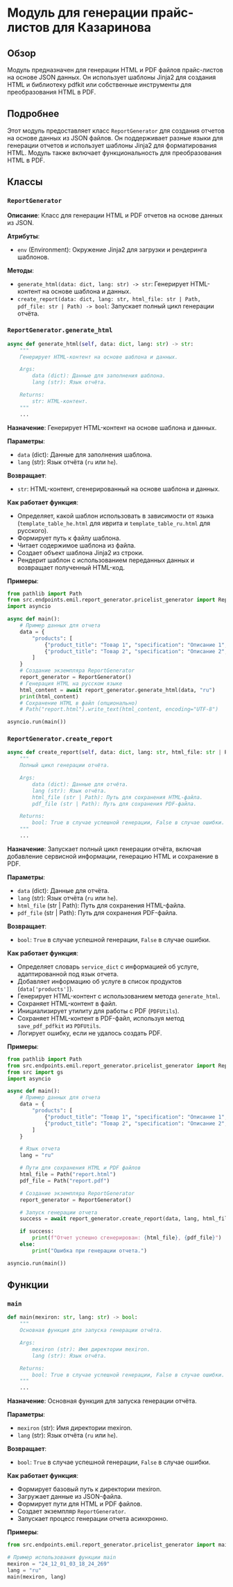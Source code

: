 # Модуль для генерации прайс-листов для Казаринова

## Обзор

Модуль предназначен для генерации HTML и PDF файлов прайс-листов на основе JSON данных. Он использует шаблоны Jinja2 для создания HTML и библиотеку pdfkit или собственные инструменты для преобразования HTML в PDF.

## Подробнее

Этот модуль предоставляет класс `ReportGenerator` для создания отчетов на основе данных из JSON файлов. Он поддерживает разные языки для генерации отчетов и использует шаблоны Jinja2 для форматирования HTML. Модуль также включает функциональность для преобразования HTML в PDF.

## Классы

### `ReportGenerator`

**Описание**: Класс для генерации HTML и PDF отчетов на основе данных из JSON.

**Атрибуты**:
- `env` (Environment): Окружение Jinja2 для загрузки и рендеринга шаблонов.

**Методы**:
- `generate_html(data: dict, lang: str) -> str`: Генерирует HTML-контент на основе шаблона и данных.
- `create_report(data: dict, lang: str, html_file: str | Path, pdf_file: str | Path) -> bool`: Запускает полный цикл генерации отчёта.

### `ReportGenerator.generate_html`

```python
async def generate_html(self, data: dict, lang: str) -> str:
    """
    Генерирует HTML-контент на основе шаблона и данных.

    Args:
        data (dict): Данные для заполнения шаблона.
        lang (str): Язык отчёта.

    Returns:
        str: HTML-контент.
    """
    ...
```

**Назначение**: Генерирует HTML-контент на основе шаблона и данных.

**Параметры**:
- `data` (dict): Данные для заполнения шаблона.
- `lang` (str): Язык отчёта (`ru` или `he`).

**Возвращает**:
- `str`: HTML-контент, сгенерированный на основе шаблона и данных.

**Как работает функция**:
- Определяет, какой шаблон использовать в зависимости от языка (`template_table_he.html` для иврита и `template_table_ru.html` для русского).
- Формирует путь к файлу шаблона.
- Читает содержимое шаблона из файла.
- Создает объект шаблона Jinja2 из строки.
- Рендерит шаблон с использованием переданных данных и возвращает полученный HTML-код.

**Примеры**:

```python
from pathlib import Path
from src.endpoints.emil.report_generator.pricelist_generator import ReportGenerator
import asyncio

async def main():
    # Пример данных для отчета
    data = {
        "products": [
            {"product_title": "Товар 1", "specification": "Описание 1", "image_local_saved_path": "path/to/image1.jpg"},
            {"product_title": "Товар 2", "specification": "Описание 2", "image_local_saved_path": "path/to/image2.jpg"}
        ]
    }
    # Создание экземпляра ReportGenerator
    report_generator = ReportGenerator()
    # Генерация HTML на русском языке
    html_content = await report_generator.generate_html(data, "ru")
    print(html_content)
    # Сохранение HTML в файл (опционально)
    # Path("report.html").write_text(html_content, encoding="UTF-8")

asyncio.run(main())
```

### `ReportGenerator.create_report`

```python
async def create_report(self, data: dict, lang: str, html_file: str | Path, pdf_file: str | Path) -> bool:
    """
    Полный цикл генерации отчёта.

    Args:
        data (dict): Данные для отчёта.
        lang (str): Язык отчёта.
        html_file (str | Path): Путь для сохранения HTML-файла.
        pdf_file (str | Path): Путь для сохранения PDF-файла.

    Returns:
        bool: True в случае успешной генерации, False в случае ошибки.
    """
    ...
```

**Назначение**: Запускает полный цикл генерации отчёта, включая добавление сервисной информации, генерацию HTML и сохранение в PDF.

**Параметры**:
- `data` (dict): Данные для отчёта.
- `lang` (str): Язык отчёта (`ru` или `he`).
- `html_file` (str | Path): Путь для сохранения HTML-файла.
- `pdf_file` (str | Path): Путь для сохранения PDF-файла.

**Возвращает**:
- `bool`: `True` в случае успешной генерации, `False` в случае ошибки.

**Как работает функция**:
- Определяет словарь `service_dict` с информацией об услуге, адаптированной под язык отчета.
- Добавляет информацию об услуге в список продуктов (`data['products']`).
- Генерирует HTML-контент с использованием метода `generate_html`.
- Сохраняет HTML-контент в файл.
- Инициализирует утилиту для работы с PDF (`PDFUtils`).
- Сохраняет HTML-контент в PDF-файл, используя метод `save_pdf_pdfkit` из `PDFUtils`.
- Логирует ошибку, если не удалось создать PDF.

**Примеры**:

```python
from pathlib import Path
from src.endpoints.emil.report_generator.pricelist_generator import ReportGenerator
from src import gs
import asyncio

async def main():
    # Пример данных для отчета
    data = {
        "products": [
            {"product_title": "Товар 1", "specification": "Описание 1", "image_local_saved_path": "path/to/image1.jpg"},
            {"product_title": "Товар 2", "specification": "Описание 2", "image_local_saved_path": "path/to/image2.jpg"}
        ]
    }

    # Язык отчета
    lang = "ru"

    # Пути для сохранения HTML и PDF файлов
    html_file = Path("report.html")
    pdf_file = Path("report.pdf")

    # Создание экземпляра ReportGenerator
    report_generator = ReportGenerator()

    # Запуск генерации отчета
    success = await report_generator.create_report(data, lang, html_file, pdf_file)

    if success:
        print(f"Отчет успешно сгенерирован: {html_file}, {pdf_file}")
    else:
        print("Ошибка при генерации отчета.")

asyncio.run(main())
```

## Функции

### `main`

```python
def main(mexiron: str, lang: str) -> bool:
    """
    Основная функция для запуска генерации отчёта.

    Args:
        mexiron (str): Имя директории mexiron.
        lang (str): Язык отчёта.

    Returns:
        bool: True в случае успешной генерации, False в случае ошибки.
    """
    ...
```

**Назначение**: Основная функция для запуска генерации отчёта.

**Параметры**:
- `mexiron` (str): Имя директории mexiron.
- `lang` (str): Язык отчёта (`ru` или `he`).

**Возвращает**:
- `bool`: `True` в случае успешной генерации, `False` в случае ошибки.

**Как работает функция**:
- Формирует базовый путь к директории mexiron.
- Загружает данные из JSON-файла.
- Формирует пути для HTML и PDF файлов.
- Создает экземпляр `ReportGenerator`.
- Запускает процесс генерации отчета асинхронно.

**Примеры**:

```python
from src.endpoints.emil.report_generator.pricelist_generator import main

# Пример использования функции main
mexiron = "24_12_01_03_18_24_269"
lang = "ru"
main(mexiron, lang)